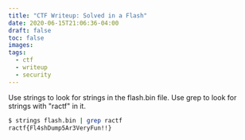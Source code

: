 ```yaml
---
title: "CTF Writeup: Solved in a Flash"
date: 2020-06-15T21:06:36-04:00
draft: false 
toc: false
images:
tags:
  - ctf
  - writeup
  - security
---
```

Use strings to look for strings in the flash.bin file. Use grep to look for strings with "ractf" in it.
```bash
$ strings flash.bin | grep ractf
ractf{Fl4shDump5Ar3VeryFun!!}
```
